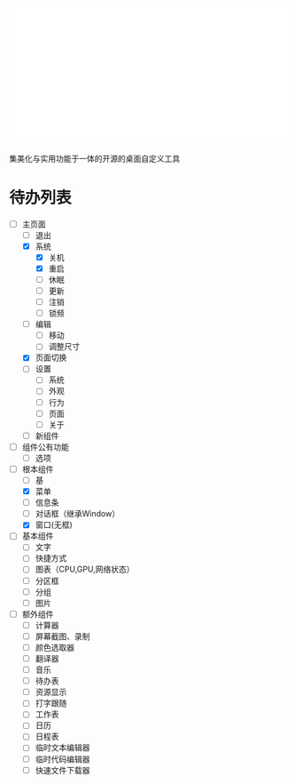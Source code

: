 ![](./media/logo/uniquedesktop-d.png)

集美化与实用功能于一体的开源的桌面自定义工具



# 待办列表
- [ ] 主页面
    - [ ] 退出
    - [x] 系统 
        - [x] 关机
        - [x] 重启
        - [ ] 休眠
        - [ ] 更新
        - [ ] 注销
        - [ ] 锁频
    - [ ] 编辑
        - [ ] 移动
        - [ ] 调整尺寸
    - [x] 页面切换
    - [ ] 设置
        - [ ] 系统
        - [ ] 外观
        - [ ] 行为
        - [ ] 页面
        - [ ] 关于
    - [ ] 新组件
- [ ] 组件公有功能
    - [ ] 选项
- [ ] 根本组件
    - [ ] 基
    - [x] 菜单
    - [ ] 信息条
    - [ ] 对话框（继承Window）
    - [x] 窗口(无框)
- [ ] 基本组件
    - [ ] 文字
    - [ ] 快捷方式
    - [ ] 图表（CPU,GPU,网络状态）
    - [ ] 分区框
    - [ ] 分组
    - [ ] 图片
- [ ] 额外组件
    - [ ] 计算器
    - [ ] 屏幕截图、录制
    - [ ] 颜色选取器
    - [ ] 翻译器
    - [ ] 音乐
    - [ ] 待办表
    - [ ] 资源显示
    - [ ] 打字跟随
    - [ ] 工作表
    - [ ] 日历
    - [ ] 日程表
    - [ ] 临时文本编辑器
    - [ ] 临时代码编辑器
    - [ ] 快速文件下载器

